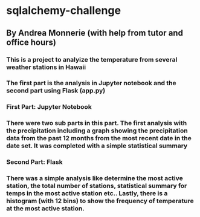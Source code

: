 # sqlalchemy-challenge
## By Andrea Monnerie (with help from tutor and office hours)

### This is a project to analyize the temperature from several weather stations in Hawaii
### The first part is the analysis in Jupyter notebook and the second part using Flask (app.py)

### First Part: Jupyter Notebook
### There were two sub parts in this part. The first analysis with the precipitation including a graph showing the precipitation data from the past 12 months from the most recent date in the date set. It was completed with a simple statistical summary

### Second Part: Flask
### There was a simple analysis like determine the most active station, the total number of stations, statistical summary for temps in the most active station etc.. Lastly, there is a histogram (with 12 bins) to show the frequency of temperature at the most active station.
